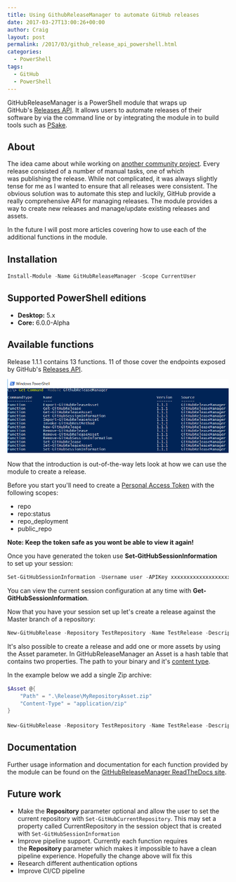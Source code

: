 ```yaml
---
title: Using GithubReleaseManager to automate GitHub releases
date: 2017-03-27T13:00:26+00:00
author: Craig
layout: post
permalink: /2017/03/github_release_api_powershell.html
categories:
  - PowerShell
tags:
  - GitHub
  - PowerShell
---
```


GitHubReleaseManager is a PowerShell module that wraps up GitHub's [Releases API](https://developer.github.com/v3/repos/releases). It allows users to automate releases of their software by via the command line or by integrating the module in to build tools such as [PSake](https://github.com/psake/psake).

<!--more-->

## About

The idea came about while working on [another community project](https://github.com/jakkulabs/PowervRA/). Every release consisted of a number of manual tasks, one of which was publishing the release. While not complicated, it was always slightly tense for me as I wanted to ensure that all releases were consistent. The obvious solution was to automate this step and luckily, GitHub provide a really comprehensive API for managing releases. The module provides a way to create new releases and manage/update existing releases and assets.

In the future I will post more articles covering how to use each of the additional functions in the module.

## Installation

```PowerSHell
Install-Module -Name GitHubReleaseManager -Scope CurrentUser
```

## Supported PowerShell editions

* **Desktop:** 5.x
* **Core:** 6.0.0-Alpha

## Available functions

Release 1.1.1 contains 13 functions. 11 of those cover the endpoints exposed by GitHub's [Releases API](https://developer.github.com/v3/repos/releases).

![AvailableCommands](/assets/images/AvailableCommands.png)

Now that the introduction is out-of-the-way lets look at how we can use the module to create a release.

Before you start you'll need to create a [Personal Access Token](https://help.github.com/articles/creating-an-access-token-for-command-line-use/) with the following scopes:

* repo
* repo:status
* repo_deployment
* public_repo

**Note: Keep the token safe as you wont be able to view it again!**

Once you have generated the token use **Set-GitHubSessionInformation** to set up your session:

```PowerShell
Set-GitHubSessionInformation -Username user -APIKey xxxxxxxxxxxxxxxxxxx
```

You can view the current session configuration at any time with **Get-GitHubSessionInformation**.

Now that you have your session set up let's create a release against the Master branch of a repository:

```PowerShell
New-GitHubRelease -Repository TestRepository -Name TestRelease -Description "Test v1.0 release" -Target master -Tag v1.0
```

It's also possible to create a release and add one or more assets by using the Asset parameter. In GitHubReleaseManager an Asset is a hash table that contains two properties. The path to your binary and it's [content type](https://www.iana.org/assignments/media-types/media-types.xhtml).

In the example below we add a single Zip archive:

```PowerShell
$Asset @{
    "Path" = ".\Release\MyRepositoryAsset.zip"
    "Content-Type" = "application/zip"
}

New-GitHubRelease -Repository TestRepository -Name TestRelease -Description "Test v1.0 release" -Target master -Tag v1.0 -Asset $Asset
```

## Documentation

Further usage information and documentation for each function provided by the module can be found on the [GitHubReleaseManager ReadTheDocs site](http://githubreleasemanager.readthedocs.io/en/latest/").

## Future work

* Make the **Repository** parameter optional and allow the user to set the current repository with `Set-GitHubCurrentRepository`. This may set a property called CurrentRepository in the session object that is created with `Set-GitHubSessionInformation`
* Improve pipeline support. Currently each function requires the **Repository** parameter which makes it impossible to have a clean pipeline experience. Hopefully the change above will fix this
* Research different authentication options
* Improve CI/CD pipeline
